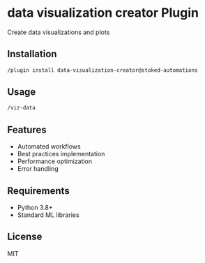 # data visualization creator Plugin

Create data visualizations and plots

## Installation

```bash
/plugin install data-visualization-creator@stoked-automations
```

## Usage

```bash
/viz-data
```

## Features

- Automated workflows
- Best practices implementation
- Performance optimization
- Error handling

## Requirements

- Python 3.8+
- Standard ML libraries

## License

MIT
